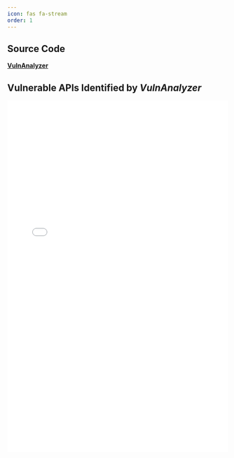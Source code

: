 ```yaml
---
icon: fas fa-stream
order: 1
---
```



## Source Code

[**VulnAnalyzer**](https://github.com/vulnAnalyzer/vulnAnalyzer.github.io/tree/main/vulnanalyzer)


## Vulnerable APIs Identified by *VulnAnalyzer*
<iframe src="data.html" width="100%" height="800px" frameborder="0"></iframe>



